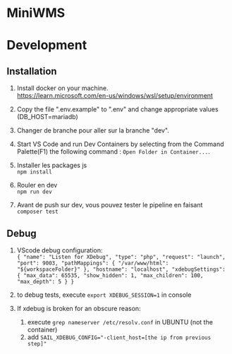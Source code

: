# MiniWMS

# Development

## Installation

1.  Install docker on your machine.  
    https://learn.microsoft.com/en-us/windows/wsl/setup/environment
1.  Copy the file ".env.example" to ".env" and change appropriate values (DB_HOST=mariadb)

1.  Changer de branche pour aller sur la branche "dev".

1.  Start VS Code and run Dev Containers by selecting from the Command Palette(F1) the following command : `Open Folder in Container...`.

1.  Installer les packages js  
    `npm install`
1.  Rouler en dev  
    `npm run dev`
1.  Avant de push sur dev, vous pouvez tester le pipeline en faisant  
    `composer test`

## Debug

1. VScode debug configuration:  
    `{
     "name": "Listen for XDebug",
     "type": "php",
     "request": "launch",
     "port": 9003,
     "pathMappings": {
         "/var/www/html": "${workspaceFolder}"
     },
     "hostname": "localhost",
     "xdebugSettings": {
         "max_data": 65535,
         "show_hidden": 1,
         "max_children": 100,
         "max_depth": 5
     }
 }
`

2. to debug tests, execute `export XDEBUG_SESSION=1` in console

3. If xdebug is broken for an obscure reason:
    1. execute `grep nameserver /etc/resolv.conf` in UBUNTU (not the container)
    2. add `SAIL_XDEBUG_CONFIG="-client_host=[the ip from previous step]"`
